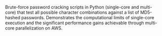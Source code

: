Brute-force password cracking scripts in Python (single-core and multi-core) that test all possible character combinations against a list of MD5-hashed passwords. Demonstrates the computational limits of single-core execution and the significant performance gains achievable through multi-core parallelization on AWS.

